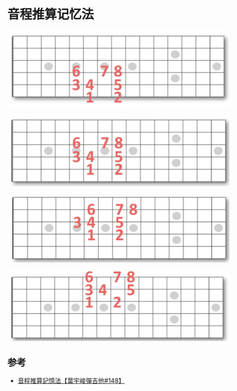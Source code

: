 # 音程推算记忆法

![](../images/calculate/interval_1.png)

![](../images/calculate/interval_2.png)

![](../images/calculate/interval_3.png)

![](../images/calculate/interval_4.png)

## 参考
- [音程推算記憶法【葉宇峻彈吉他#148】](https://www.youtube.com/watch?v=SCfF4gDwSRY)
